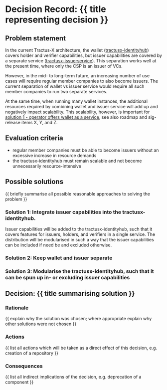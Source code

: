 <!--
#######################################################################

Tractus-X - Special Interest Group (SIG) Architecture

Copyright (c) 2025 Contributors to the Eclipse Foundation

See the NOTICE file(s) distributed with this work for additional
information regarding copyright ownership.

This work is made available under the terms of the
Creative Commons Attribution 4.0 International (CC-BY-4.0) license,
which is available at
https://creativecommons.org/licenses/by/4.0/legalcode.

SPDX-License-Identifier: CC-BY-4.0

#######################################################################
-->

# Decision Record: {{ title representing decision }}

## Problem statement

In the current Tractus-X architecture, the wallet ([tractusx-identityhub](https://github.com/eclipse-tractusx/tractusx-identityhub)) covers holder and verifier capabilities, but issuer capabilities are covered by a separate service ([tractusx-issuerservice](https://github.com/eclipse-tractusx/tractusx-issuerservice)).
This separation works well at the present time, where only the CSP is an issuer of VCs.

However, in the mid- to long-term future, an increasing number of use cases will require regular member companies to also become issuers.
The current separation of wallet vs issuer service would require all such member companies to run two separate services.

At the same time, when running many wallet instances, the additional resources required by combining wallet and issuer service will add up and negatively impact scalability.
This scalability, however, is important for [solution 1 - operator offers wallet as a service](https://github.com/catenax-eV/cx-ex-ssi/blob/main/docs/Issuance/issuance.md#solution-1-operator-offers-wallets-as-a-service), see also roadmap and sig-release items X, Y, and Z.

[//]: # (TODO: Add relevant roadmap and sig-release items.)

## Evaluation criteria

- regular member companies must be able to become issuers without an excessive increase in resource demands
- the tractusx-identityhub must remain scalable and not become unnecessarily resource-intensive

## Possible solutions

{{ briefly summarise all possible reasonable approaches to solving the problem }}

### Solution 1: Integrate issuer capabilities into the tractusx-identityhub.

Issuer capabilities will be added to the tractusx-identityhub, such that it covers features for issuers, holders, and verifiers in a single service.
The distribution will be modularised in such a way that the issuer capabilities can be included if need be and excluded otherwise.

### Solution 2: Keep wallet and issuer separate

### Solution 3: Modularise the tractusx-identityhub, such that it can be spun up in- or excluding issuer capabilities

## Decision: {{ title summarising solution }}

### Rationale

{{ explain why the solution was chosen; where appropriate explain why other solutions were not chosen }}

### Actions

{{ list all actions which will be taken as a direct effect of this decision, e.g. creation of a repository }}

### Consequences

{{ list all indirect implications of the decision, e.g. deprecation of a component }}
